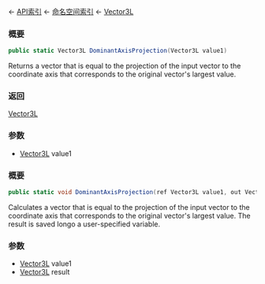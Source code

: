 ← [API索引](Api-Index) ← [命名空间索引](Namespace-Index) ← [Vector3L](VRageMath.Vector3L)

### 概要

```csharp
public static Vector3L DominantAxisProjection(Vector3L value1)
```

Returns a vector that is equal to the projection of the input vector to the coordinate axis that corresponds to the original vector's largest value.

### 返回

[Vector3L](VRageMath.Vector3L)

### 参数

* [Vector3L](VRageMath.Vector3L) value1
### 概要

```csharp
public static void DominantAxisProjection(ref Vector3L value1, out Vector3L result)
```

Calculates a vector that is equal to the projection of the input vector to the coordinate axis that corresponds to the original vector's largest value. The result is saved longo a user-specified variable.

### 参数

* [Vector3L](VRageMath.Vector3L) value1
* [Vector3L](VRageMath.Vector3L) result
